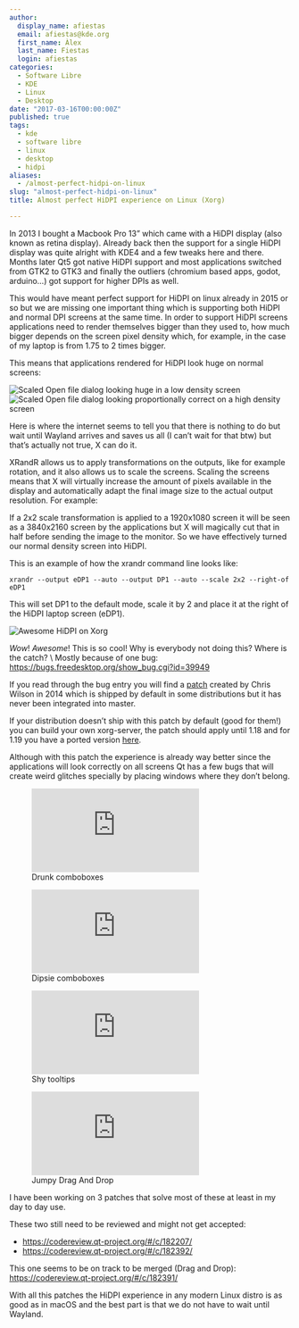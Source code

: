 ```yaml
---
author:
  display_name: afiestas
  email: afiestas@kde.org
  first_name: Àlex
  last_name: Fiestas
  login: afiestas
categories:
  - Software Libre
  - KDE
  - Linux
  - Desktop
date: "2017-03-16T00:00:00Z"
published: true
tags:
  - kde
  - software libre
  - linux
  - desktop
  - hidpi
aliases:
  - /almost-perfect-hidpi-on-linux
slug: "almost-perfect-hidpi-on-linux"
title: Almost perfect HiDPI experience on Linux (Xorg)

---
```


In 2013 I bought a Macbook Pro 13” which came with a HiDPI display (also known as retina display). Already back then the support for
a single HiDPI display was quite alright with KDE4 and a few tweaks here and there. Months later Qt5 got native HiDPI support and most
applications switched from GTK2 to GTK3 and finally the outliers (chromium based apps, godot, arduino...) got support for higher DPIs as well.

This would have meant perfect support for HiDPI on linux already in 2015 or so but we are missing one important thing which is supporting
both HiDPI and normal DPI screens at the same time. In order to support HiDPI screens applications need to render themselves bigger than
they used to, how much bigger depends on the screen pixel density which, for example, in the case of my laptop is from 1.75 to 2 times
bigger.

This means that applications rendered for HiDPI look huge on normal screens:

![Scaled Open file dialog looking huge in a low density screen][3]
![Scaled Open file dialog looking proportionally correct on a high density screen][4]

[3]: https://cdn.afiestas.org/posts/2017/02/external_noscale.png
[4]: https://cdn.afiestas.org/posts/2017/02/external_scaled.png

Here is where the internet seems to tell you that there is nothing to do but wait until Wayland arrives and saves us all
(I can’t wait for that btw) but that’s actually not true, X can do it.

XRandR allows us to apply transformations on the outputs, like for example rotation, and it also allows us to scale the screens.
Scaling the screens means that X will virtually increase the amount of pixels available in the display and automatically adapt the final
image size to the actual output resolution. For example:

If a 2x2 scale transformation is applied to a 1920x1080 screen it will be seen as a 3840x2160 screen by the applications but X will magically cut that in half before sending
the image to the monitor. So we have effectively turned our normal density screen into HiDPI.

This is an example of how the xrandr command line looks like:

```
xrandr --output eDP1 --auto --output DP1 --auto --scale 2x2 --right-of eDP1
```

This will set DP1 to the default mode, scale it by 2 and place it at the right of the HiDPI laptop screen (eDP1).

![Awesome HiDPI on Xorg][2]

[2]: https://cdn.afiestas.org/posts/2017/02/hidpi.png

_Wow_! _Awesome_! This is so cool! Why is everybody not doing this? Where is the catch? \\
Mostly because of one bug:
https://bugs.freedesktop.org/show_bug.cgi?id=39949

If you read through the bug entry you will find a [patch](https://bugs.freedesktop.org/attachment.cgi?id=94929) created by Chris Wilson in 2014
which is shipped by default in some distributions but it has never been integrated into master.

If your distribution doesn’t ship with this patch by default (good for them!) you can build your own xorg-server, the patch should apply until 1.18 and for 1.19
you have a ported version [here](https://raw.githubusercontent.com/afiestas/xorg-server-patches/master/cursor.patch).

Although with this patch the experience is already way better since the applications will look correctly on all screens Qt has a few bugs
that will create weird glitches specially by placing windows where they don’t belong.

<figure>
  <iframe src='https://gfycat.com/ifr/NegativeReadyBluebird' frameborder='0' scrolling='no' allowfullscreen></iframe>
  <figcaption>Drunk comboboxes</figcaption>
</figure>
<figure>
  <iframe src='https://gfycat.com/ifr/MilkyTanFallowdeer' frameborder='0' scrolling='no' allowfullscreen></iframe>
  <figcaption>Dipsie comboboxes</figcaption>
</figure>

<figure>
  <iframe src='https://gfycat.com/ifr/SlushyUnitedGrison' frameborder='0' scrolling='no' allowfullscreen></iframe>
  <figcaption>Shy tooltips</figcaption>
</figure>

<figure>
  <iframe src='https://gfycat.com/ifr/DemandingFairBettong' frameborder='0' scrolling='no' allowfullscreen></iframe>
  <figcaption>Jumpy Drag And Drop</figcaption>
</figure>

I have been working on 3 patches that solve most of these at least in my day to day use.

These two still need to be reviewed and might not get accepted:
- <https://codereview.qt-project.org/#/c/182207/>
- <https://codereview.qt-project.org/#/c/182392/>

This one seems to be on track to be merged (Drag and Drop):\
<https://codereview.qt-project.org/#/c/182391/>

With all this patches the HiDPI experience in any modern Linux distro is as good as in macOS and the best part is that we do not have to wait until Wayland.
